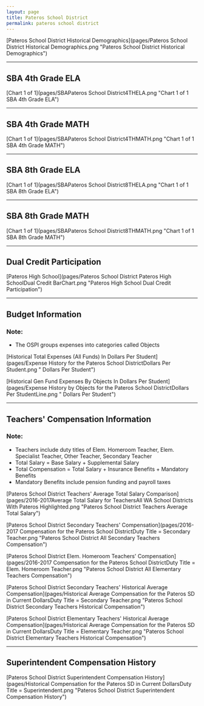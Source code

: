 ```yaml
---
layout: page
title: Pateros School District
permalink: pateros school district
---
```



[Pateros School District Historical Demographics](pages/Pateros School District Historical Demographics.png "Pateros School District Historical Demographics")

___

## SBA 4th Grade ELA

[Chart 1 of 1](pages/SBAPateros School District4THELA.png "Chart 1 of 1 SBA 4th Grade ELA")


___

## SBA 4th Grade MATH

[Chart 1 of 1](pages/SBAPateros School District4THMATH.png "Chart 1 of 1 SBA 4th Grade MATH")


___

## SBA 8th Grade ELA

[Chart 1 of 1](pages/SBAPateros School District8THELA.png "Chart 1 of 1 SBA 8th Grade ELA")


___

## SBA 8th Grade MATH

[Chart 1 of 1](pages/SBAPateros School District8THMATH.png "Chart 1 of 1 SBA 8th Grade MATH")


___

## Dual Credit Participation

[Pateros High School](pages/Pateros School District Pateros High SchoolDual Credit BarChart.png "Pateros High School Dual Credit Participation")


___

## Budget Information
### Note:
- The OSPI groups expenses into categories called Objects

[Historical Total Expenses (All Funds) In Dollars Per Student](pages/Expense History for the Pateros School DistrictDollars Per Student.png " Dollars Per Student")

[Historical Gen Fund Expenses By Objects In Dollars Per Student](pages/Expense History by Objects for the Pateros School DistrictDollars Per StudentLine.png " Dollars Per Student")


___

## Teachers' Compensation Information
### Note:
- Teachers include duty titles of Elem. Homeroom Teacher, Elem. Specialist Teacher, Other Teacher, Secondary Teacher
- Total Salary = Base Salary + Supplemental Salary
- Total Compensation = Total Salary + Insurance Benefits + Mandatory Benefits
- Mandatory Benefits include pension funding and payroll taxes

[Pateros School District Teachers' Average Total Salary Comparison](pages/2016-2017Average Total Salary for TeachersAll WA School Districts With Pateros Highlighted.png "Pateros School District Teachers Average Total Salary")

[Pateros School District Secondary Teachers' Compensation](pages/2016-2017 Compensation for the Pateros School DistrictDuty Title = Secondary Teacher.png "Pateros School District All Secondary Teachers Compensation")

[Pateros School District Elem. Homeroom Teachers' Compensation](pages/2016-2017 Compensation for the Pateros School DistrictDuty Title = Elem. Homeroom Teacher.png "Pateros School District All Elementary Teachers Compensation")

[Pateros School District Secondary Teachers' Historical Average Compensation](pages/Historical Average Compensation for the Pateros SD in Current DollarsDuty Title = Secondary Teacher.png "Pateros School District Secondary Teachers Historical Compensation")

[Pateros School District Elementary Teachers' Historical Average Compensation](pages/Historical Average Compensation for the Pateros SD in Current DollarsDuty Title = Elementary Teacher.png "Pateros School District Elementary Teachers Historical Compensation")


___

## Superintendent Compensation History

[Pateros School District Superintendent Compensation History](pages/Historical Compensation for the Pateros SD in Current DollarsDuty Title = Superintendent.png "Pateros School District Superintendent Compensation History")

